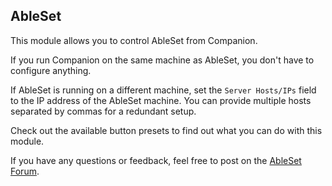 ## AbleSet

This module allows you to control AbleSet from Companion.

If you run Companion on the same machine as AbleSet, you don't have to configure anything.

If AbleSet is running on a different machine, set the `Server Hosts/IPs` field to the IP address of the AbleSet machine.
You can provide multiple hosts separated by commas for a redundant setup.

Check out the available button presets to find out what you can do with this module.

If you have any questions or feedback, feel free to post on the [AbleSet Forum](https://forum.ableset.app/c/support/9).
